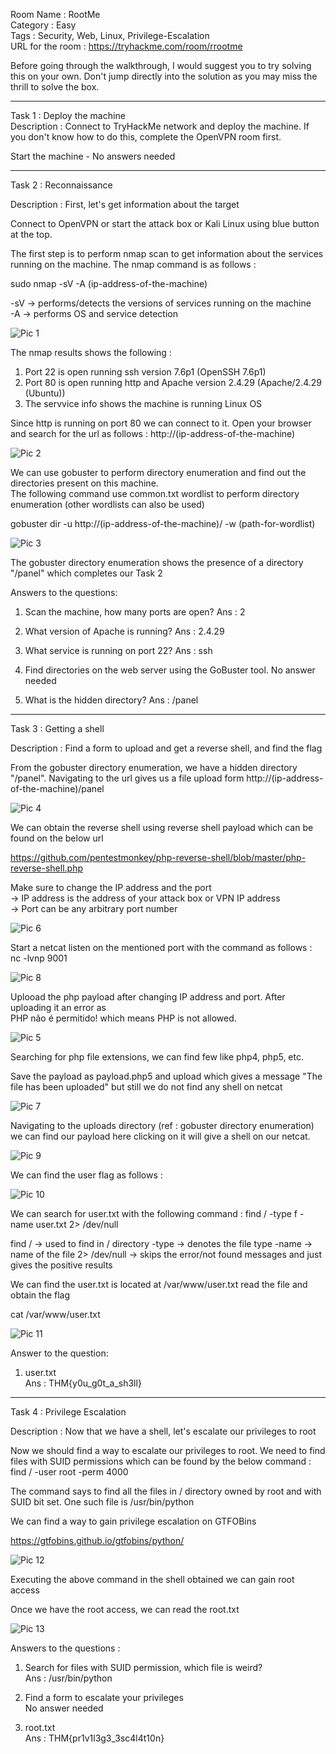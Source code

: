 Room Name : RootMe  
Category : Easy  
Tags : Security, Web, Linux, Privilege-Escalation  
URL for the room : https://tryhackme.com/room/rrootme  

Before going through the walkthrough, I would suggest you to try solving this on your own. Don't jump directly into the solution as you may miss the thrill to solve the box.

---------------------------------------------------------------------------------------------------

Task 1 : Deploy the machine  
Description : Connect to TryHackMe network and deploy the machine. If you don't know how to do this, complete the OpenVPN room first.  

Start the machine - No answers needed

----------------------------------------------------------------------------------------------------

Task 2 : Reconnaissance   

Description : First, let's get information about the target  

Connect to OpenVPN or start the attack box or Kali Linux using blue button at the top.  

The first step is to perform nmap scan to get information about the services running on the machine. The nmap command is as follows :  

sudo nmap -sV -A (ip-address-of-the-machine)  

-sV -> performs/detects the versions of services running on the machine  
-A -> performs OS and service detection  

![Pic 1](https://github.com/ankushkaudi/TryHackMe-Walkthroughs/assets/111695465/11435cf7-8ac6-4ad2-b133-3f4c877b20c7)


The nmap results shows the following :  
1. Port 22 is open running ssh version 7.6p1 (OpenSSH 7.6p1)  
2. Port 80 is open running http and Apache version 2.4.29 (Apache/2.4.29 (Ubuntu))  
3. The servvice info shows the machine is running Linux OS  

Since http is running on port 80 we can connect to it. Open your browser and search for the url as follows :
http://(ip-address-of-the-machine)  

![Pic 2](https://github.com/ankushkaudi/TryHackMe-Walkthroughs/assets/111695465/739732d1-080f-4c4b-bf03-9ee9f4a343f8)


We can use gobuster to perform directory enumeration and find out the directories present on this machine.  
The following command use common.txt wordlist to perform directory enumeration (other wordlists can also be used)  

gobuster dir -u http://(ip-address-of-the-machine)/ -w (path-for-wordlist)  

![Pic 3](https://github.com/ankushkaudi/TryHackMe-Walkthroughs/assets/111695465/ed16da7b-b7cc-419e-af1b-0cfb8093f749)


The gobuster directory enumeration shows the presence of a directory "/panel" which completes our Task 2  

Answers to the questions:

1. Scan the machine, how many ports are open?
Ans : 2

2. What version of Apache is running?
Ans : 2.4.29

3. What service is running on port 22?
Ans : ssh

4. Find directories on the web server using the GoBuster tool.
No answer needed

5. What is the hidden directory?
Ans : /panel

------------------------------------------------------------------------------------------------------------

Task 3 : Getting a shell

Description : Find a form to upload and get a reverse shell, and find the flag

From the gobuster directory enumeration, we have a hidden directory "/panel". Navigating to the url gives us a 
file upload form
http://(ip-address-of-the-machine)/panel

![Pic 4](https://github.com/ankushkaudi/TryHackMe-Walkthroughs/assets/111695465/cfcd361a-c9bd-478a-9228-dc487d04e19c)


We can obtain the reverse shell using reverse shell payload which can be found on the below url 

https://github.com/pentestmonkey/php-reverse-shell/blob/master/php-reverse-shell.php

Make sure to change the IP address and the port  
-> IP address is the address of your attack box or VPN IP address  
-> Port can be any arbitrary port number  

![Pic 6](https://github.com/ankushkaudi/TryHackMe-Walkthroughs/assets/111695465/af3856bb-15b5-4952-8be4-c284bd1a378b)


Start a netcat listen on the mentioned port with the command as follows :  
nc -lvnp 9001

![Pic 8](https://github.com/ankushkaudi/TryHackMe-Walkthroughs/assets/111695465/edc72b9b-a6bf-4edd-b59c-288082f23bf2)


Uplooad the php payload after changing IP address and port. After uploading it an error as   
PHP não é permitido! which means PHP is not allowed.   

![Pic 5](https://github.com/ankushkaudi/TryHackMe-Walkthroughs/assets/111695465/0dd2a213-26bf-4549-a39a-546cacfe2a8c)


Searching for php file extensions, we can find few like php4, php5, etc.  

Save the payload as payload.php5 and upload which gives a message "The file has been uploaded" but still we do not find any shell on netcat  

![Pic 7](https://github.com/ankushkaudi/TryHackMe-Walkthroughs/assets/111695465/7d28de8e-de35-45d7-b4e9-8d0cf62f416d)


Navigating to the uploads directory (ref : gobuster directory enumeration) we can find our payload here clicking on it will give a shell on our netcat.   

![Pic 9](https://github.com/ankushkaudi/TryHackMe-Walkthroughs/assets/111695465/1e4b597b-cac4-4c27-891b-f5e919cb1e03)


We can find the user flag as follows :

![Pic 10](https://github.com/ankushkaudi/TryHackMe-Walkthroughs/assets/111695465/61dcb0e4-424f-44a0-80c5-752e0ce6d340)


We can search for user.txt with the following command :
find / -type f -name user.txt 2> /dev/null

find / -> used to find in / directory
-type -> denotes the file type
-name -> name of the file
2> /dev/null -> skips the error/not found messages and just gives the positive results

We can find the user.txt is located at /var/www/user.txt read the file and obtain the flag

cat /var/www/user.txt

![Pic 11](https://github.com/ankushkaudi/TryHackMe-Walkthroughs/assets/111695465/424c43ee-4713-4a60-9bb3-c16d29869057)


Answer to the question:

1. user.txt  
Ans : THM{y0u_g0t_a_sh3ll}

-----------------------------------------------------------------------------------------------------------------

Task 4 : Privilege Escalation

Description : Now that we have a shell, let's escalate our privileges to root

Now we should find a way to escalate our privileges to root. We need to find files with SUID permissions which
can be found by the below command :
find / -user root -perm 4000

The command says to find all the files in / directory owned by root and with SUID bit set. One such file is /usr/bin/python  

We can find a way to gain privilege escalation on GTFOBins

https://gtfobins.github.io/gtfobins/python/

![Pic 12](https://github.com/ankushkaudi/TryHackMe-Walkthroughs/assets/111695465/7996ff9b-7861-444e-8360-aafc39b9ca9f)


Executing the above command in the shell obtained we can gain root access

Once we have the root access, we can read the root.txt

![Pic 13](https://github.com/ankushkaudi/TryHackMe-Walkthroughs/assets/111695465/3e6db471-99dd-4acc-9ff2-92cacd8d8fe8)


Answers to the questions :

1. Search for files with SUID permission, which file is weird?  
Ans : /usr/bin/python  

2. Find a form to escalate your privileges  
No answer needed  

3. root.txt  
Ans : THM{pr1v1l3g3_3sc4l4t10n}  

